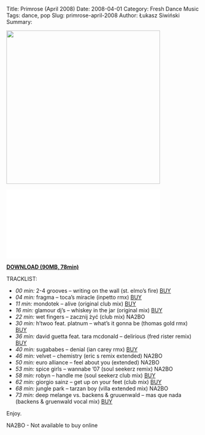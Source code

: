 Title: Primrose (April 2008)
Date: 2008-04-01
Category: Fresh Dance Music
Tags: dance, pop
Slug: primrose-april-2008
Author: Łukasz Siwiński
Summary: 

<!-- ### IMAGE ### -->
<a href ="https://drive.google.com/uc?id=0B8ZWtaisj528WUVkVExyNU5ETk0&export=download" 
    title="DOWNLOAD" target="_blank">
    <img width="400" src="https://drive.google.com/uc?export=download&id=0B8ZWtaisj528TFhuQXNLUzlyV2s" />
</a>

<!-- ### PLAYER ### -->
<iframe src="//www.mixcloud.com/widget/iframe/?feed=http%3A%2F%2Fwww.mixcloud.com%2FFreshDanceMusic%2Fprimrose-april-2008%2F&amp;embed_uuid=3f0745e0-683a-4650-9df4-5ea6a5d51c0b&amp;replace=0&amp;hide_cover=1&amp;light=1&amp;hide_artwork=1&amp;stylecolor=424b43&amp;embed_type=widget_standard&amp;hide_tracklist=1" height="180" width="400" frameborder="0"></iframe>

<!-- ### DOWNLOAD LINK ### -->
<a href ="https://drive.google.com/uc?id=0B8ZWtaisj528WUVkVExyNU5ETk0&export=download" 
    title="Progressive Awake - Primrose (April 2008)" target="_blank">
**DOWNLOAD (90MB, 78min)**
</a>

TRACKLIST:  

* _00 min:_ 2-4 grooves – writing on the wall (st. elmo’s fire) 
<a href="https://itunes.apple.com/pl/album/writing-on-wall-st.-elmos/id273141199?i=273141281" target="_blank">BUY</a>
* _04 min:_ fragma – toca’s miracle (inpetto rmx)
<a href="https://itunes.apple.com/pl/album/tocas-miracle-inpetto-remix/id425899021?i=425901044" target="_blank">BUY</a>
* _11 min:_ mondotek – alive (original club mix)
<a href="https://itunes.apple.com/pl/album/alive-twisted-record-edit/id442601108?i=442604500" target="_blank">BUY</a>
* _16 min:_ glamour dj’s – whiskey in the jar (original mix)
<a href="http://www.beatport.com/track/whisky-in-the-jar-original-mix/1102633" target="_blank">BUY</a>
* _22 min:_ wet fingers – zacznij żyć (club mix) NA2BO
* _30 min:_ h’twoo feat. platnum – what’s it gonna be (thomas gold rmx)
<a href="https://itunes.apple.com/pl/album/whats-it-gonna-be-thomas-gold/id273676997?i=273679077" target="_blank">BUY</a>
* _36 min:_ david guetta feat. tara mcdonald – delirious (fred rister remix)
<a href="https://itunes.apple.com/pl/album/delirious-fred-rister-remix/id279768954?i=279768998" target="_blank">BUY</a>
* _40 min:_ sugababes – denial (ian carey rmx)
<a href="https://itunes.apple.com/pl/album/denial-ian-carey-vocal-mix/id275450985?i=275451022" target="_blank">BUY</a>
* _46 min:_ velvet – chemistry (eric s remix extended) NA2BO
* _50 min:_ euro alliance – feel about you (extended) NA2BO
* _53 min:_ spice girls – wannabe ’07 (soul seekerz remix) NA2BO
* _58 min:_ robyn – handle me (soul seekerz club mix)
<a href="https://itunes.apple.com/pl/album/handle-me-soul-seekerz-extended/id266119145?i=266119152" target="_blank">BUY</a>
* _62 min:_ giorgio sainz – get up on your feet (club mix)
<a href="http://www.beatport.com/track/get-up-on-your-feet-feat-k-m-club-mix/578670" target="_blank">BUY</a>
* _68 min:_ jungle park – tarzan boy (villa extended mix) NA2BO
* _73 min:_ deep melange vs. backens & gruuenwald – mas que nada (backens & gruenwald vocal mix)
<a href="https://itunes.apple.com/pl/album/mas-que-nada-backens-gruenwald/id271449344?i=271449395" target="_blank">BUY</a>

Enjoy.

NA2BO - Not available to buy online